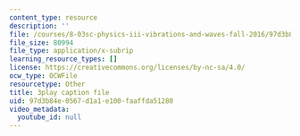 ```yaml
---
content_type: resource
description: ''
file: /courses/8-03sc-physics-iii-vibrations-and-waves-fall-2016/97d3b84e0567d1a1e100faaffda51280_1JeBWHzrRD4.srt
file_size: 80994
file_type: application/x-subrip
learning_resource_types: []
license: https://creativecommons.org/licenses/by-nc-sa/4.0/
ocw_type: OCWFile
resourcetype: Other
title: 3play caption file
uid: 97d3b84e-0567-d1a1-e100-faaffda51280
video_metadata:
  youtube_id: null
---
```

